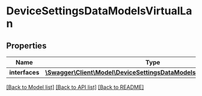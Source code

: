 # DeviceSettingsDataModelsVirtualLan

## Properties
Name | Type | Description | Notes
------------ | ------------- | ------------- | -------------
**interfaces** | [**\Swagger\Client\Model\DeviceSettingsDataModelsVirtualLanInterfaces[]**](DeviceSettingsDataModelsVirtualLanInterfaces.md) |  | [optional] 

[[Back to Model list]](../README.md#documentation-for-models) [[Back to API list]](../README.md#documentation-for-api-endpoints) [[Back to README]](../README.md)



